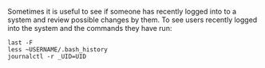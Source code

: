 
Sometimes it is useful to see if someone has recently logged into to a system and review possible changes by them. To see users recently logged into the system and the commands they have run:

```
last -F
less ~USERNAME/.bash_history
journalctl -r _UID=UID
```

